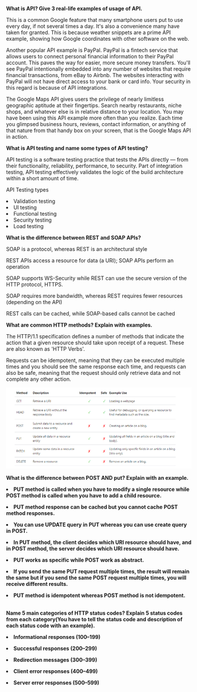 <b>  What is API? Give 3 real-life examples of usage of API. </b>

<p>This is a common Google feature that many smartphone users put to use every day, if not several times a day. It's also a convenience many have taken for granted. This is because weather snippets are a prime API example, showing how Google coordinates with other software on the web.</p>

<p>Another popular API example is PayPal. PayPal is a fintech service that allows users to connect personal financial information to their PayPal account. This paves the way for easier, more secure money transfers. You'll see PayPal intentionally embedded into any number of websites that require financial transactions, from eBay to Airbnb. The websites interacting with PayPal will not have direct access to your bank or card info. Your security in this regard is because of API integrations.</p>

<p>The Google Maps API gives users the privilege of nearly limitless geographic aptitude at their fingertips. Search nearby restaurants, niche shops, and whatever else is in relative distance to your location. You may have been using this API example more often than you realize. Each time you glimpsed business hours, reviews, contact information, or anything of that nature from that handy box on your screen, that is the Google Maps API in action.</p>

<b>What is API testing and name some types of API testing?</b>

<p>API testing is a software testing practice that tests the APIs directly — from their functionality, reliability, performance, to security. Part of integration testing, API testing effectively validates the logic of the build architecture within a short amount of time.</p>

<p> API Testing types<p>
<li> Validation testing </li>
<li> UI testing </li>
<li> Functional testing </li>
<li> Security testing </li>
<li> Load testing </li>

<b> What is the difference between REST and SOAP APIs? </b>

<p> SOAP is a protocol, whereas REST is an architectural style </p>
<p> REST APIs access a resource for data (a URI); SOAP APIs perform an operation </p>
<p> SOAP supports WS-Security while REST can use the secure version of the HTTP protocol, HTTPS. </p>
<p> SOAP requires more bandwidth, whereas REST requires fewer resources (depending on the API) </p>
<p> REST calls can be cached, while SOAP-based calls cannot be cached </p>

<b> What are common HTTP methods? Explain with examples. </b>

<p> The HTTP/1.1 specification defines a number of methods that indicate the action that a given resource should take upon receipt of a request. These are also known as 'HTTP Verbs'. 

Requests can be idempotent, meaning that they can be executed multiple times and you should see the same response each time, and requests can also be safe, meaning that the request should only retrieve data and not complete any other action.</p>

![image-http.png](image-http.png)


<b> What is the difference between POST AND put? Explain with an example. <b> 

<p><li> PUT method is called when you have to modify a single resource while POST method is called when you have to add a child resource.</li></p>
<p><li> PUT method response can be cached but you cannot cache POST method responses.</li></p>
<p><li> You can use UPDATE query in PUT whereas you can use create query in POST.</li></p>
<p><li> In PUT method, the client decides which URI resource should have, and in POST method, the server decides which URI resource should have.</li></p>
<p><li> PUT works as specific while POST work as abstract.</li></p>
<p><li> If you send the same PUT request multiple times, the result will remain the same but if you send the same POST request multiple times, you will receive different results.</li></p>
<p><li> PUT method is idempotent whereas POST method is not idempotent.</li></p>

<br>
<b> Name 5 main categories of HTTP status codes? Explain 5 status codes from each category(You have to tell the status code and description of each status code with an example). </b>

<p><li> Informational responses (100–199)</li></p>
<p><li> Successful responses (200–299)</li></p>
<p><li> Redirection messages (300–399)</li></p>
<p><li> Client error responses (400–499)</li></p>
<p><li> Server error responses (500–599)</li></p>
